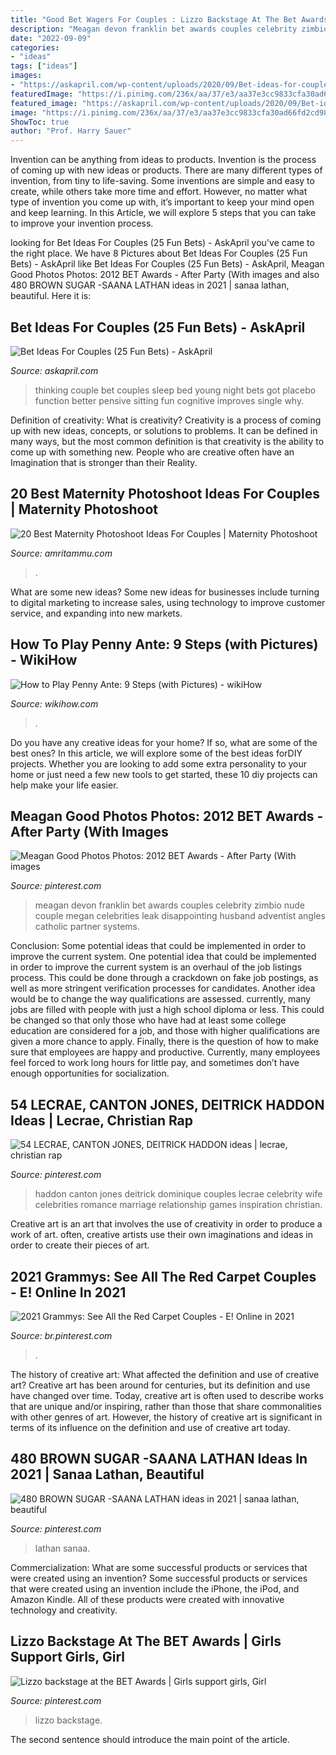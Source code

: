 ```yaml
---
title: "Good Bet Wagers For Couples : Lizzo Backstage At The Bet Awards"
description: "Meagan devon franklin bet awards couples celebrity zimbio nude couple megan celebrities leak disappointing husband adventist angles catholic partner systems"
date: "2022-09-09"
categories:
- "ideas"
tags: ["ideas"]
images:
- "https://askapril.com/wp-content/uploads/2020/09/Bet-ideas-for-couples.jpg"
featuredImage: "https://i.pinimg.com/236x/aa/37/e3/aa37e3cc9833cfa30ad66fd2cd9877fc.jpg"
featured_image: "https://askapril.com/wp-content/uploads/2020/09/Bet-ideas-for-couples.jpg"
image: "https://i.pinimg.com/236x/aa/37/e3/aa37e3cc9833cfa30ad66fd2cd9877fc.jpg"
ShowToc: true
author: "Prof. Harry Sauer"
---
```



Invention can be anything from ideas to products.
Invention is the process of coming up with new ideas or products. There are many different types of invention, from tiny to life-saving. Some inventions are simple and easy to create, while others take more time and effort. However, no matter what type of invention you come up with, it’s important to keep your mind open and keep learning. In this Article, we will explore 5 steps that you can take to improve your invention process.

	

		
looking for Bet Ideas For Couples (25 Fun Bets) - AskApril you've came to the right place. We have 8 Pictures about Bet Ideas For Couples (25 Fun Bets) - AskApril like Bet Ideas For Couples (25 Fun Bets) - AskApril, Meagan Good Photos Photos: 2012 BET Awards - After Party (With images and also 480 BROWN SUGAR -SAANA LATHAN ideas in 2021 | sanaa lathan, beautiful. Here it is:
		
    
## Bet Ideas For Couples (25 Fun Bets) - AskApril

<img loading=lazy src="https://askapril.com/wp-content/uploads/2020/09/Bet-ideas-for-couples.jpg" onerror="this.onerror=null;this.src='https://tse2.mm.bing.net/th?id=OIP.fs7UuBg6gBNvYWqa20XulAHaE7&amp;pid=15.1';" alt="Bet Ideas For Couples (25 Fun Bets) - AskApril">

_Source: askapril.com_

>thinking couple bet couples sleep bed young night bets got placebo function better pensive sitting fun cognitive improves single why. 

	

Definition of creativity: What is creativity?
Creativity is a process of coming up with new ideas, concepts, or solutions to problems. It can be defined in many ways, but the most common definition is that creativity is the ability to come up with something new. People who are creative often have an Imagination that is stronger than their Reality.

    
## 20 Best Maternity Photoshoot Ideas For Couples | Maternity Photoshoot

<img loading=lazy src="https://amritammu.com/wp-content/uploads/2020/04/Pre-baby-shoot-maternity-photographer-Mumbai-baby-shower-photoshoot-baby-bump-shoot-maternity-photoshoot-mumbai-66.jpg" onerror="this.onerror=null;this.src='https://tse3.mm.bing.net/th?id=OIP.13VLPj4nw3lvkeR-9q6vLQHaFX&amp;pid=15.1';" alt="20 Best Maternity Photoshoot Ideas For Couples | Maternity Photoshoot">

_Source: amritammu.com_

>. 

	

What are some new ideas?
Some new ideas for businesses include turning to digital marketing to increase sales, using technology to improve customer service, and expanding into new markets.

    
## How To Play Penny Ante: 9 Steps (with Pictures) - WikiHow

<img loading=lazy src="https://www.wikihow.com/images/f/f1/Play-Penny-Ante-Step-9.jpg" onerror="this.onerror=null;this.src='https://tse3.mm.bing.net/th?id=OIP.KinqlfdGGN637_2IeTzVCgHaE7&amp;pid=15.1';" alt="How to Play Penny Ante: 9 Steps (with Pictures) - wikiHow">

_Source: wikihow.com_

>. 

	

Do you have any creative ideas for your home? If so, what are some of the best ones? In this article, we will explore some of the best ideas forDIY projects. Whether you are looking to add some extra personality to your home or just need a few new tools to get started, these 10 diy projects can help make your life easier.

    
## Meagan Good Photos Photos: 2012 BET Awards - After Party (With Images

<img loading=lazy src="https://i.pinimg.com/originals/06/a5/07/06a507053ad5849b7e79f955668782fa.jpg" onerror="this.onerror=null;this.src='https://tse3.mm.bing.net/th?id=OIP.OBzaVbsoxHcdOAIkp9a1WAAAAA&amp;pid=15.1';" alt="Meagan Good Photos Photos: 2012 BET Awards - After Party (With images">

_Source: pinterest.com_

>meagan devon franklin bet awards couples celebrity zimbio nude couple megan celebrities leak disappointing husband adventist angles catholic partner systems. 

	

Conclusion: Some potential ideas that could be implemented in order to improve the current system.
One potential idea that could be implemented in order to improve the current system is an overhaul of the job listings process. This could be done through a crackdown on fake job postings, as well as more stringent verification processes for candidates. Another idea would be to change the way qualifications are assessed. currently, many jobs are filled with people with just a high school diploma or less. This could be changed so that only those who have had at least some college education are considered for a job, and those with higher qualifications are given a more chance to apply. Finally, there is the question of how to make sure that employees are happy and productive. Currently, many employees feel forced to work long hours for little pay, and sometimes don’t have enough opportunities for socialization.

    
## 54 LECRAE, CANTON JONES, DEITRICK HADDON Ideas | Lecrae, Christian Rap

<img loading=lazy src="https://i.pinimg.com/236x/52/0b/b8/520bb8baab4deba90d5f4f6853e963e1--celebrity-couples-cute-couples.jpg" onerror="this.onerror=null;this.src='https://tse1.mm.bing.net/th?id=OIP.2heNCVKiBoa1Rb3MYId93QHaHX&amp;pid=15.1';" alt="54 LECRAE, CANTON JONES, DEITRICK HADDON ideas | lecrae, christian rap">

_Source: pinterest.com_

>haddon canton jones deitrick dominique couples lecrae celebrity wife celebrities romance marriage relationship games inspiration christian. 

	

Creative art is an art that involves the use of creativity in order to produce a work of art. often, creative artists use their own imaginations and ideas in order to create their pieces of art.

    
## 2021 Grammys: See All The Red Carpet Couples - E! Online In 2021

<img loading=lazy src="https://i.pinimg.com/736x/1b/f2/d5/1bf2d5d40b2ff3b3bd75d6314e27c500.jpg" onerror="this.onerror=null;this.src='https://tse4.mm.bing.net/th?id=OIP.2uUZlwkwzs9lI48TBJJdKgHaHa&amp;pid=15.1';" alt="2021 Grammys: See All the Red Carpet Couples - E! Online in 2021">

_Source: br.pinterest.com_

>. 

	

The history of creative art: What affected the definition and use of creative art?
Creative art has been around for centuries, but its definition and use have changed over time. Today, creative art is often used to describe works that are unique and/or inspiring, rather than those that share commonalities with other genres of art. However, the history of creative art is significant in terms of its influence on the definition and use of creative art today.

    
## 480 BROWN SUGAR -SAANA LATHAN Ideas In 2021 | Sanaa Lathan, Beautiful

<img loading=lazy src="https://i.pinimg.com/236x/aa/37/e3/aa37e3cc9833cfa30ad66fd2cd9877fc.jpg" onerror="this.onerror=null;this.src='https://tse4.mm.bing.net/th?id=OIP.ZJXJ5MsL18S_n2NrYzyVuwAAAA&amp;pid=15.1';" alt="480 BROWN SUGAR -SAANA LATHAN ideas in 2021 | sanaa lathan, beautiful">

_Source: pinterest.com_

>lathan sanaa. 

	

Commercialization: What are some successful products or services that were created using an invention?
Some successful products or services that were created using an invention include the iPhone, the iPod, and Amazon Kindle. All of these products were created with innovative technology and creativity.

    
## Lizzo Backstage At The BET Awards | Girls Support Girls, Girl

<img loading=lazy src="https://i.pinimg.com/474x/f4/a1/ba/f4a1bacb1d5594eade95bbc7b5fba116.jpg" onerror="this.onerror=null;this.src='https://tse3.mm.bing.net/th?id=OIP.ylq5mR0sZ9eba2YnlxDJtgAAAA&amp;pid=15.1';" alt="Lizzo backstage at the BET Awards | Girls support girls, Girl">

_Source: pinterest.com_

>lizzo backstage. 

	

The second sentence should introduce the main point of the article.


